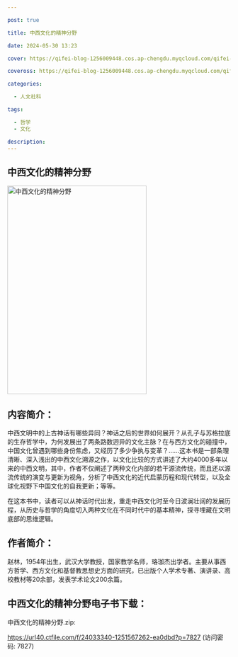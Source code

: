 ```yaml
---

post: true

title: 中西文化的精神分野

date: 2024-05-30 13:23

cover: https://qifei-blog-1256009448.cos.ap-chengdu.myqcloud.com/qifei-blog/s34389480.jpg

coveross: https://qifei-blog-1256009448.cos.ap-chengdu.myqcloud.com/qifei-blog/s34389480.jpg

categories:

  - 人文社科

tags:

  - 哲学
  - 文化

description:
---
```


## 中西文化的精神分野

<img alt="中西文化的精神分野" class="aligncenter loading" data-was-processed="true" decoding="async" fetchpriority="high" height="471" src="https://qifei-blog-1256009448.cos.ap-chengdu.myqcloud.com/qifei-blog/s34389480.jpg" style="cursor: zoom-in;" width="314"/>

## 内容简介：

中西文明中的上古神话有哪些异同？神话之后的世界如何展开？从孔子与苏格拉底的生存哲学中，为何发展出了两条路数迥异的文化主脉？在与西方文化的碰撞中，中国文化曾遇到哪些身份焦虑，又经历了多少争执与变革？……这本书是一部条理清晰、深入浅出的中西文化溯源之作，以文化比较的方式讲述了大约4000多年以来的中西文明，其中，作者不仅阐述了两种文化内部的若干源流传统，而且还以源流传统的演变与更新为视角，分析了中西文化的近代启蒙历程和现代转型，以及全球化视野下中国文化的自我更新；等等。

在这本书中，读者可以从神话时代出发，重走中西文化时至今日波澜壮阔的发展历程，从历史与哲学的角度切入两种文化在不同时代中的基本精神，探寻埋藏在文明底部的思维逻辑。

## 作者简介：

赵林，1954年出生，武汉大学教授，国家教学名师，珞珈杰出学者。主要从事西方哲学、西方文化和基督教思想史方面的研究，已出版个人学术专著、演讲录、高校教材等20余部，发表学术论文200余篇。

## 中西文化的精神分野电子书下载：

中西文化的精神分野.zip: 

https://url40.ctfile.com/f/24033340-1251567262-ea0dbd?p=7827 (访问密码: 7827)
